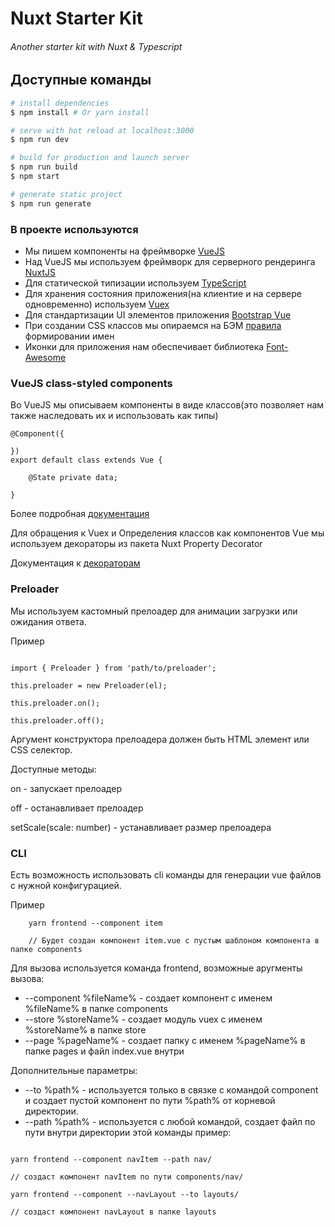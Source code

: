 # Nuxt Starter Kit

###### Another starter kit with Nuxt & Typescript


## Доступные команды

``` bash
# install dependencies
$ npm install # Or yarn install

# serve with hot reload at localhost:3000
$ npm run dev

# build for production and launch server
$ npm run build
$ npm start

# generate static project
$ npm run generate
```

### В проекте используются

* Мы пишем компоненты на фреймворке [VueJS](https://vuejs.org/)
* Над VueJS мы используем фреймворк для серверного рендеринга [NuxtJS](https://nuxtjs.org/)
* Для статической типизации используем [TypeScript](https://www.typescriptlang.org) 
* Для хранения состояния приложения(на клиентие и на сервере одновременно) используем [Vuex](https://vuex.vuejs.org)
* Для стандартизации UI элементов приложения [Bootstrap Vue](https://bootstrap-vue.js.org/)
* При создании CSS классов мы опираемся на БЭМ [правила](https://ru.bem.info/methodology/naming-convention/) формировании имен
* Иконки для приложения нам обеспечивает библиотека [Font-Awesome](https://fontawesome.com/)

### VueJS class-styled components

Во VueJS мы описываем компоненты в виде классов(это позволяет нам также наследовать их и использовать как типы) 

```$xslt
@Component({
  
})
export default class extends Vue {

    @State private data;

}
```

Более подробная [документация](https://github.com/vuejs/vue-class-component)

Для обращения к Vuex и Определения классов как компонентов Vue мы используем декораторы из пакета Nuxt Property Decorator

Документация к [декораторам](https://github.com/nuxt-community/nuxt-property-decorator)

### Preloader

Мы используем кастомный прелоадер для анимации загрузки или ожидания ответа.

Пример
```$xslt

import { Preloader } from 'path/to/preloader';

this.preloader = new Preloader(el);

this.preloader.on();

this.preloader.off();

```

Аргумент конструктора прелоадера должен быть HTML элемент или CSS селектор.

Доступные методы:

on - запускает прелоадер

off - останавливает прелоадер

setScale(scale: number) - устанавливает размер прелоадера
 
### CLI

Есть возможность использовать cli  команды для генерации vue  файлов с нужной конфигурацией.

Пример

```$xslt
    yarn frontend --component item
    
    // Будет создан компонент item.vue с пустым шаблоном компонента в папке components
```

Для вызова используется команда frontend, возможные аругменты вызова:
* --component %fileName% - создает компонент с именем %fileName% в папке components
* --store %storeName% - создает модуль vuex с именем %storeName% в папке store 
* --page %pageName% - создает папку с именем %pageName% в папке pages и файл index.vue внутри

Дополнительные параметры:
* --to %path% - используется только в связке с командой component и создает пустой компонент по пути %path% от корневой директории.
* --path %path% - используется с любой командой, создает файл по пути внутри директории этой команды
пример:

```$xslt

yarn frontend --component navItem --path nav/

// создаст компонент navItem по пути components/nav/

yarn frontend --component --navLayout --to layouts/

// создаст компонент navLayout в папке layouts

```
